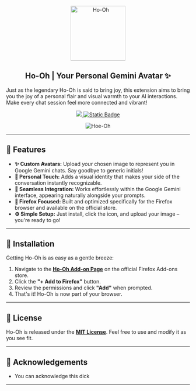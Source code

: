 
<p align="center">
  <img src="https://i.imgur.com/dF9OlAZ.png)" alt="Ho-Oh"  width="150" height="150">
</p>

<h2 align="center">
Ho-Oh | Your Personal Gemini Avatar ✨
</h2>

Just as the legendary Ho-Oh is said to bring joy, this extension aims to bring you the joy of a personal flair and visual warmth to your AI interactions. Make every chat session feel more connected and vibrant!

<p align="center">
  <a href="https://discord.gg/5qRFWngFzb">
    <img src="https://dcbadge.limes.pink/api/server/https://discord.gg/5qRFWngFzb" />
  </a>

  <a href="https://firefox.gg/legit">
    <img alt="Static Badge" src="https://img.shields.io/badge/Firefox-Get_Extension-Gray?style=for-the-badge&logo=firefoxbrowser&logoColor=hsla(0%2C0%25%2C100%25%2C1)&labelColor=hsla(32%2C74%25%2C50%25%2C1)&color=hsla(241%2C11%25%2C17%25%2C1)">
  </a>
</p>

<p align="center">
  <img alt="Hoe-Oh" src="https://i.imgur.com/5158ww1.gif" />
</p>

---

## 🌟 Features

* **✨ Custom Avatars:** Upload *your* chosen image to represent you in Google Gemini chats. Say goodbye to generic initials!
* **🎨 Personal Touch:** Adds a visual identity that makes your side of the conversation instantly recognizable.
* **🚀 Seamless Integration:** Works effortlessly within the Google Gemini interface, appearing naturally alongside your prompts.
* **🦊 Firefox Focused:** Built and optimized specifically for the Firefox browser and available on the official store.
* **⚙️ Simple Setup:** Just install, click the icon, and upload your image – you're ready to go!

---

## 🦊 Installation

Getting Ho-Oh is as easy as a gentle breeze:

1.  Navigate to the **[Ho-Oh Add-on Page](https://addons.mozilla.org/addon/ho-oh/)** on the official Firefox Add-ons store.
2.  Click the **"+ Add to Firefox"** button.
3.  Review the permissions and click **"Add"** when prompted.
4.  That's it! Ho-Oh is now part of your browser.

---

## 📄 License

Ho-Oh is released under the **[MIT License](LICENSE)**. Feel free to use and modify it as you see fit.

---

## 🙏 Acknowledgements

* You can acknowledge this dick

---
